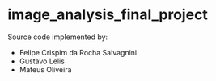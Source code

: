 # image_analysis_final_project

Source code implemented by:

- Felipe Crispim da Rocha Salvagnini
- Gustavo Lelis
- Mateus Oliveira